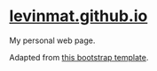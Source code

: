 # [levinmat.github.io](https://www.matt-levin.com/)

My personal web page.

Adapted from [this bootstrap template](https://startbootstrap.com/template-overviews/resume/).
